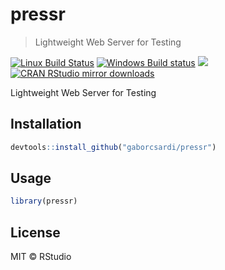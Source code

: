 


# pressr

> Lightweight Web Server for Testing

[![Linux Build Status](https://travis-ci.org/gaborcsardi/pressr.svg?branch=master)](https://travis-ci.org/gaborcsardi/pressr)
[![Windows Build status](https://ci.appveyor.com/api/projects/status/github/gaborcsardi/pressr?svg=true)](https://ci.appveyor.com/project/gaborcsardi/pressr)
[![](http://www.r-pkg.org/badges/version/pressr)](http://www.r-pkg.org/pkg/pressr)
[![CRAN RStudio mirror downloads](http://cranlogs.r-pkg.org/badges/pressr)](http://www.r-pkg.org/pkg/pressr)

Lightweight Web Server for Testing

## Installation


```r
devtools::install_github("gaborcsardi/pressr")
```

## Usage


```r
library(pressr)
```

## License

MIT © RStudio
